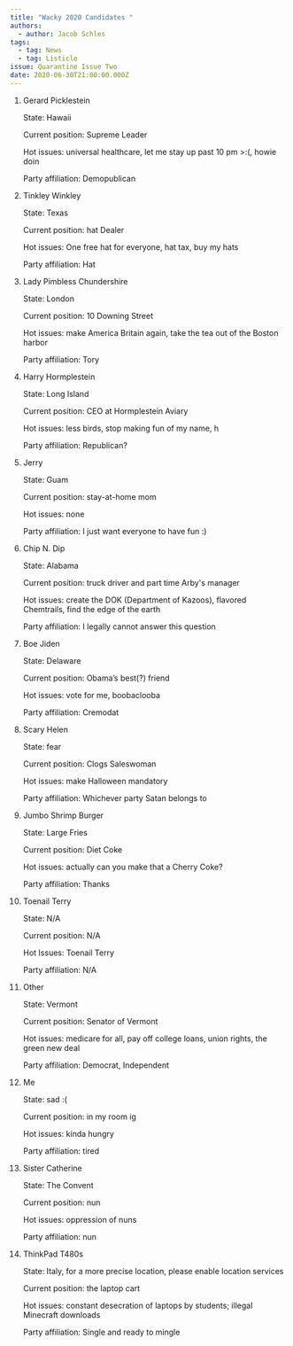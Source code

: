 ```yaml
---
title: "Wacky 2020 Candidates "
authors:
  - author: Jacob Schles
tags:
  - tag: News
  - tag: Listicle
issue: Quarantine Issue Two
date: 2020-06-30T21:00:00.000Z
---
```

1. Gerard Picklestein

   State: Hawaii

   Current position: Supreme Leader

   Hot issues: universal healthcare, let me stay up past 10 pm >:(, howie doin

   Party affiliation: Demopublican
2. Tinkley Winkley

   State: Texas

   Current position: hat Dealer

   Hot issues: One free hat for everyone, hat tax, buy my hats

   Party affiliation: Hat
3. Lady Pimbless Chundershire 

   State: London 

   Current position: 10 Downing Street 

   Hot issues: make America Britain again, take the tea out of the Boston harbor

   Party affiliation: Tory
4. Harry Hormplestein 

   State: Long Island 

   Current position: CEO at Hormplestein Aviary

   Hot issues: less birds, stop making fun of my name, h

   Party affiliation: Republican?
5. Jerry 

   State: Guam 

   Current position: stay-at-home mom  

   Hot issues: none

   Party affiliation: I just want everyone to have fun :)
6. Chip N. Dip 

   State: Alabama 

   Current position: truck driver and part time Arby's manager 

   Hot issues: create the DOK (Department of Kazoos), flavored Chemtrails, find the edge of the earth

   Party affiliation: I legally cannot answer this question
7. Boe Jiden 

   State: Delaware 

   Current position: Obama’s best(?) friend 

   Hot issues: vote for me, boobaclooba

   Party affiliation: Cremodat
8. Scary Helen 

   State: fear

   Current position: Clogs Saleswoman 

   Hot issues: make Halloween mandatory

   Party affiliation: Whichever party Satan belongs to
9. Jumbo Shrimp Burger 

   State: Large Fries 

   Current position: Diet Coke

   Hot issues: actually can you make that a Cherry Coke?

   Party affiliation: Thanks
10. Toenail Terry

    State: N/A 

    Current position: N/A 

    Hot Issues: Toenail Terry

    Party affiliation: N/A
11. Other

    State: Vermont

    Current position: Senator of Vermont

    Hot issues: medicare for all, pay off college loans, union rights, the green new deal

    Party affiliation: Democrat, Independent
12. Me

    State: sad :(

    Current position: in my room ig

    Hot issues: kinda hungry

    Party affiliation: tired
13. Sister Catherine

    State: The Convent

    Current position: nun

    Hot issues: oppression of nuns

    Party affiliation: nun
14. ThinkPad T480s

    State: Italy, for a more precise location, please enable location services

    Current position: the laptop cart

    Hot issues: constant desecration of laptops by students; illegal Minecraft downloads

    Party affiliation: Single and ready to mingle